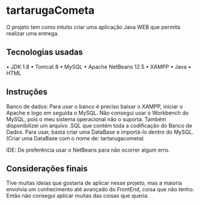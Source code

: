 # tartarugaCometa

O projeto tem como intuito criar uma aplicação Java WEB que permita realizar uma entrega.

## Tecnologias usadas

• JDK 1.8 
• Tomcat 8
• MySQL
• Apache NetBeans 12.5
• XAMPP
• Java
• HTML

## Instruções

Banco de dados: Para usar o banco é preciso baixar o XAMPP, iniciar o Apache e logo em seguida o MySQL. Não consegui usar o Workbench do MySQL, pois o meu sistema operacional não o suporta. Também disponibilizei um arquivo .SQL que contém toda a codificação do Banco de Dados. Para usar, basta criar uma DataBase e importá-lo dentro do MySQL. (Criar uma DataBase com o nome de: tartarugacometa) 

IDE: De preferência usar o NetBeans para não ocorrer algum erro.

## Considerações finais

Tive muitas ideias que gostaria de aplicar nesse projeto, mas a maioria envolvia um conhecimento até avançado do FrontEnd, coisa que não tenho. Então não consegui aplicar muitas das coisas que queria.
